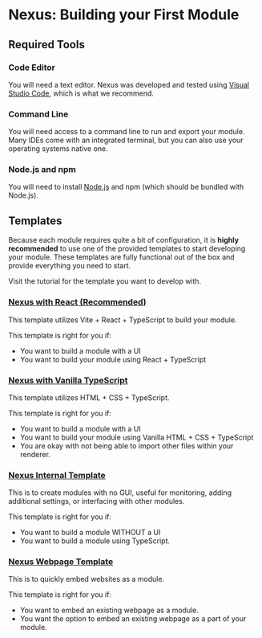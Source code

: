 # Nexus: Building your First Module


## Required Tools
### Code Editor
You will need a text editor. Nexus was developed and tested using [Visual Studio Code](https://code.visualstudio.com/), which is what we recommend.

### Command Line
You will need access to a command line to run and export your module. Many IDEs come with an integrated terminal, but you can also use your operating systems native one.

### Node.js and npm
You will need to install [Node.js](https://nodejs.org/en/download/) and npm (which should be bundled with Node.js).


## Templates

Because each module requires quite a bit of configuration, it is **highly recommended** to use one of the provided templates to start developing your module. These templates are fully functional out of the box and provide everything you need to start.

Visit the tutorial for the template you want to develop with.


### [Nexus with React **(Recommended)**](./react/1%20ReactSetup.md) 
This template utilizes Vite + React + TypeScript to build your module.

This template is right for you if:
- You want to build a module with a UI
- You want to build your module using React + TypeScript

### [Nexus with Vanilla TypeScript](./vanilla/1%20VanillaSetup.md)
This template utilizes HTML + CSS + TypeScript. 

This template is right for you if:
- You want to build a module with a UI
- You want to build your module using Vanilla HTML + CSS + TypeScript
- You are okay with not being able to import other files within your renderer.

### [Nexus Internal Template](./internal/1%20InternalSetup.md)
This is to create modules with no GUI, useful for monitoring, adding additional settings, or interfacing with other modules.

This template is right for you if:
- You want to build a module WITHOUT a UI
- You want to build a module using TypeScript.

### [Nexus Webpage Template](./webpage/1%20WebpageSetup.md)
This is to quickly embed websites as a module.

This template is right for you if:
- You want to embed an existing webpage as a module.
- You want the option to embed an existing webpage as a part of your module.